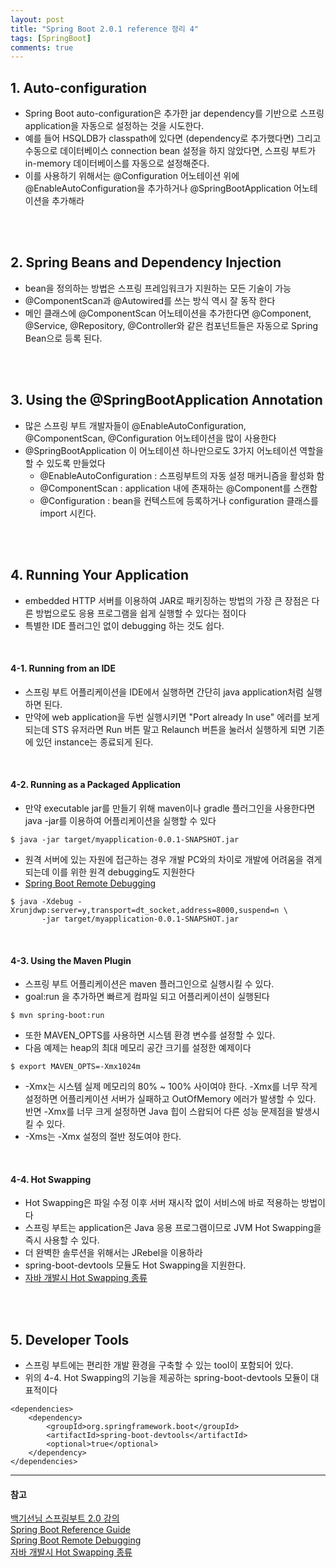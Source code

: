 ```yaml
---
layout: post
title: "Spring Boot 2.0.1 reference 정리 4"
tags: [SpringBoot]
comments: true
---
```


## 1. Auto-configuration
- Spring Boot auto-configuration은 추가한 jar dependency를 기반으로 스프링 application을 자동으로 설정하는 것을 시도한다.
- 예를 들어 HSQLDB가 classpath에 있다면 (dependency로 추가했다면) 그리고 수동으로 데이터베이스 connection bean 설정을 하지 않았다면, 스프링 부트가 in-memory 데이터베이스를 자동으로 설정해준다.
- 이를 사용하기 위해서는 @Configuration 어노테이션 위에 @EnableAutoConfiguration을 추가하거나 @SpringBootApplication 어노테이션을 추가해라

<br/><br/>

## 2. Spring Beans and Dependency Injection
- bean을 정의하는 방법은 스프링 프레임워크가 지원하는 모든 기술이 가능
- @ComponentScan과 @Autowired를 쓰는 방식 역시 잘 동작 한다
- 메인 클래스에 @ComponentScan 어노테이션을 추가한다면 @Component, @Service, @Repository, @Controller와 같은 컴포넌트들은 자동으로 Spring Bean으로 등록 된다.

<br/><br/>

## 3. Using the @SpringBootApplication Annotation
- 많은 스프링 부트 개발자들이 @EnableAutoConfiguration, @ComponentScan, @Configuration 어노테이션을 많이 사용한다
- @SpringBootApplication 이 어노테이션 하나만으로도 3가지 어노테이션 역할을 할 수 있도록 만들었다
  - @EnableAutoConfiguration : 스프링부트의 자동 설정 매커니즘을 활성화 함
  - @ComponentScan : application 내에 존재하는 @Component를 스캔함
  - @Configuration :  bean을 컨텍스트에 등록하거나 configuration 클래스를 import 시킨다.

<br/><br/>

## 4. Running Your Application
- embedded HTTP 서버를 이용하여 JAR로 패키징하는 방법의 가장 큰 장점은 다른 방법으로도 응용 프로그램을 쉽게 실행할 수 있다는 점이다
- 특별한 IDE 플러그인 없이 debugging 하는 것도 쉽다.

<br/>

#### 4-1. Running from an IDE
- 스프링 부트 어플리케이션을 IDE에서 실행하면 간단히 java application처럼 실행하면 된다.
- 만약에 web application을 두번 실행시키면 "Port already In use" 에러를 보게 되는데 STS 유저라면 Run 버튼 말고 Relaunch 버튼을 눌러서 실행하게 되면 기존에 있던 instance는 종료되게 된다.

<br/>

#### 4-2. Running as a Packaged Application
- 만약 executable jar를 만들기 위해 maven이나 gradle 플러그인을 사용한다면 java \-jar를 이용하여 어플리케이션을 실행할 수 있다  

```
$ java -jar target/myapplication-0.0.1-SNAPSHOT.jar
```  

- 원격 서버에 있는 자원에 접근하는 경우 개발 PC와의 차이로 개발에 어려움을 겪게 되는데 이를 위한 원격 debugging도 지원한다
- [Spring Boot Remote Debugging](http://dohwa.tistory.com/entry/Spring-Boot-Remote-Debugging)  

```
$ java -Xdebug -Xrunjdwp:server=y,transport=dt_socket,address=8000,suspend=n \
       -jar target/myapplication-0.0.1-SNAPSHOT.jar
```  

<br/>

#### 4-3. Using the Maven Plugin
- 스프링 부트 어플리케이션은 maven 플러그인으로 실행시킬 수 있다.
- goal:run 을 추가하면 빠르게 컴파일 되고 어플리케이션이 실행된다  

```
$ mvn spring-boot:run
```  

- 또한 MAVEN_OPTS를 사용하면 시스템 환경 변수를 설정할 수 있다.
- 다음 예제는 heap의 최대 메모리 공간 크기를 설정한 예제이다


```
$ export MAVEN_OPTS=-Xmx1024m
```  

- -Xmx는 시스템 실제 메모리의 80% ~ 100% 사이여야 한다. -Xmx를 너무 작게 설정하면 어플리케이션 서버가 실패하고 OutOfMemory 에러가 발생할 수 있다. 반면 -Xmx를 너무 크게 설정하면 Java 힙이 스왑되어 다른 성능 문제점을 발생시킬 수 있다.
- -Xms는 -Xmx 설정의 절반 정도여야 한다.  

<br/>

#### 4-4. Hot Swapping
- Hot Swapping은 파일 수정 이후 서버 재시작 없이 서비스에 바로 적용하는 방법이다
- 스프링 부트는 application은 Java 응용 프로그램이므로 JVM Hot Swapping을 즉시 사용할 수 있다.
- 더 완벽한 솔루션을 위해서는 JRebel을 이용하라
- spring-boot-devtools 모듈도 Hot Swapping을 지원한다.
- [자바 개발시 Hot Swapping 종류](http://blog.hazard.kr/archives/685)  

<br/><br/>

## 5. Developer Tools
- 스프링 부트에는 편리한 개발 환경을 구축할 수 있는 tool이 포함되어 있다.
- 위의 4-4. Hot Swapping의 기능을 제공하는 spring-boot-devtools 모듈이 대표적이다  

```
<dependencies>
	<dependency>
		<groupId>org.springframework.boot</groupId>
		<artifactId>spring-boot-devtools</artifactId>
		<optional>true</optional>
	</dependency>
</dependencies>
```  


---
#### 참고
[백기선님 스프링부트 2.0 강의](https://www.youtube.com/watch?v=jftcS1BQ_0g&feature=youtu.be) <br/>
[Spring Boot Reference Guide](https://docs.spring.io/spring-boot/docs/current/reference/htmlsingle/) <br/>
[Spring Boot Remote Debugging](http://dohwa.tistory.com/entry/Spring-Boot-Remote-Debugging) <br/>
[자바 개발시 Hot Swapping 종류](http://blog.hazard.kr/archives/685)
